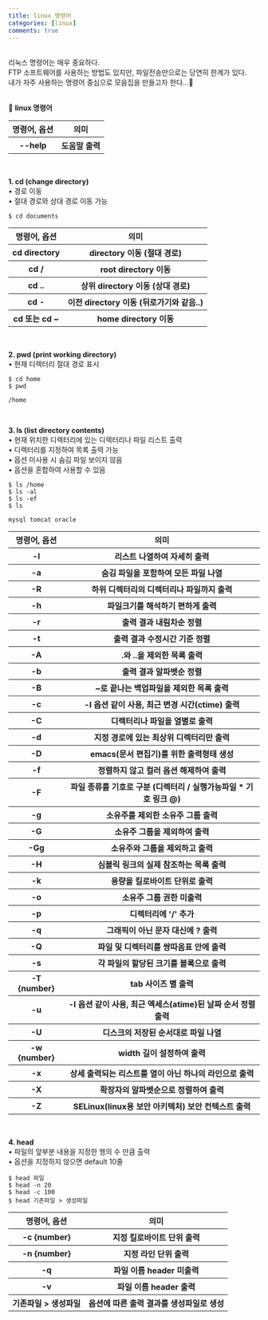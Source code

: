 ```yaml
---
title: linux 명령어
categories: [linux]
comments: true
---
```


<br>
리눅스 명령어는 매우 중요하다. <br>
FTP 소프트웨어를 사용하는 방법도 있지만, 파일전송만으로는 당연히 한계가 있다. <br>
내가 자주 사용하는 명령어 중심으로 모음집을 만들고자 한다...🐬<br>
<br>

🤔 <strong>linux 명령어</strong>

<table class="table table-striped table-bordered">
  <thead>
    <tr>
      <th>명령어, 옵션</th>
      <th>의미</th> 
    </tr>
  </thead>
  <tbody>
    <tr>
      <th>--help</th>
      <th>도움말 출력</th>
    </tr>                                
  </tbody>
</table>

<br>

<strong>1. cd (change directory)</strong>
<br>
• 경로 이동
<br>
• 절대 경로와 상대 경로 이동 가능

```terminal
$ cd documents
```

<table class="table table-striped table-bordered">
  <thead>
    <tr>
      <th>명령어, 옵션</th>
      <th>의미</th> 
    </tr>
  </thead>
  <tbody>
    <tr>
      <th>cd directory</th>
      <th>directory 이동 (절대 경로)</th>
    </tr>         
    <tr>
      <th>cd /</th>
      <th>root directory 이동</th>
    </tr>             
    <tr>
      <th>cd ..</th>
      <th>상위 directory 이동 (상대 경로)</th>
    </tr>       
    <tr>
      <th>cd -</th>
      <th>이전 directory 이동 (뒤로가기와 같음..)</th>
    </tr> 
    <tr>
      <th>cd 또는 cd ~</th>
      <th>home directory 이동</th>
    </tr>                           
  </tbody>
</table>

<br>

<strong>2. pwd (print working directory)</strong>
<br>
• 현재 디렉터리 절대 경로 표시

```terminal
$ cd home
$ pwd

/home
```

<br>

<strong>3. ls (list directory contents)</strong>
<br>
• 현재 위치한 디렉터리에 있는 디렉터리나 파일 리스트 출력
<br>
• 디렉터리를 지정하여 목록 출력 가능
<br>
• 옵션 미사용 시 숨김 파일 보이지 않음
<br>
• 옵션을 혼합하여 사용할 수 있음
<br>


```terminal
$ ls /home
$ ls -al
$ ls -ef
$ ls

mysql tomcat oracle
```
<table class="table table-striped table-bordered">
  <thead>
    <tr>
      <th>명령어, 옵션</th>
      <th>의미</th> 
    </tr>
  </thead>
  <tbody>
    <tr>
      <th>-l</th>
      <th>리스트 나열하여 자세히 출력</th>
    </tr>         
    <tr>
      <th>-a</th>
      <th>숨김 파일을 포함하여 모든 파일 나열</th>
    </tr>             
    <tr>
      <th>-R</th>
      <th>하위 디렉터리의 디렉터리나 파일까지 출력</th>
    </tr>       
    <tr>
      <th>-h</th>
      <th>파일크기를 해석하기 편하게 출력</th>
    </tr> 
    <tr>
      <th>-r</th>
      <th>출력 결과 내림차순 정렬</th>
    </tr>
    <tr>
      <th>-t</th>
      <th>출력 결과 수정시간 기준 정렬</th>
    </tr>   
    <tr>
      <th>-A</th>
      <th>.와 ..을 제외한 목록 출력</th>
    </tr>   
    <tr>
      <th>-b</th>
      <th>출력 결과 알파벳순 정렬</th>
    </tr>  
    <tr>
      <th>-B</th>
      <th>~로 끝나는 백업파일을 제외한 목록 출력</th>
    </tr>     
    <tr>
      <th>-c</th>
      <th>-l 옵션 같이 사용, 최근 변경 시간(ctime) 출력</th>
    </tr>     
    <tr>
      <th>-C</th>
      <th>디렉터리나 파일을 열별로 출력</th>
    </tr>
    <tr>
      <th>-d</th>
      <th>지정 경로에 있는 최상위 디렉터리만 출력</th>
    </tr>
    <tr>
      <th>-D</th>
      <th>emacs(문서 편집기)를 위한 출력형태 생성</th>
    </tr> 
    <tr>
      <th>-f</th>
      <th>정렬하지 않고 컬러 옵션 해제하여 출력</th>
    </tr>           
    <tr>
      <th>-F</th>
      <th>파일 종류를 기호로 구분 (디렉터리 / 실행가능파일 * 기호 링크 @)</th>
    </tr>               
    <tr>
      <th>-g</th>
      <th>소유주를 제외한 소유주 그룹 출력</th>
    </tr>
    <tr>
      <th>-G</th>
      <th>소유주 그룹을 제외하여 출력</th>
    </tr>      
    <tr>
      <th>-Gg</th>
      <th>소유주와 그룹을 제외하고 출력</th>
    </tr>              
    <tr>
      <th>-H</th>
      <th>심볼릭 링크의 실제 참조하는 목록 출력</th>
    </tr>                  
    <tr>
      <th>-k</th>
      <th>용량을 킬로바이트 단위로 출력</th>
    </tr>                      
    <tr>
      <th>-o</th>
      <th>소유주 그룹 권한 미출력</th>
    </tr>                          
    <tr>
      <th>-p</th>
      <th>디렉터리에 '/' 추가</th>
    </tr>     
    <tr>
      <th>-q</th>
      <th>그래픽이 아닌 문자 대신에 ? 출력</th>
    </tr> 
    <tr>
      <th>-Q</th>
      <th>파일 및 디렉터리를 쌍따옴표 안에 출력</th>
    </tr>  
    <tr>
      <th>-s</th>
      <th>각 파일의 할당된 크기를 블록으로 출력</th>
    </tr>                                      
    <tr>
      <th>-T {number}</th>
      <th>tab 사이즈 별 출력</th>
    </tr>    
    <tr>
      <th>-u</th>
      <th>-l 옵션 같이 사용, 최근 엑세스(atime)된 날짜 순서 정렬 출력</th>
    </tr>
    <tr>
      <th>-U</th>
      <th>디스크의 저장된 순서대로 파일 나열</th>
    </tr>
    <tr>
      <th>-w {number}</th>
      <th>width 길이 설정하여 출력</th>
    </tr>
    <tr>
      <th>-x</th>
      <th>상세 출력되는 리스트를 열이 아닌 하나의 라인으로 출력</th>
    </tr>
    <tr>
      <th>-X</th>
      <th>확장자의 알파벳순으로 정렬하여 출력</th>
    </tr>
    <tr>
      <th>-Z</th>
      <th>SELinux(linux용 보안 아키텍처) 보안 컨텍스트 출력</th>
    </tr>        
  </tbody>
</table>

<br>

<strong>4. head</strong>
<br>
• 파일의 앞부분 내용을 지정한 행의 수 만큼 출력
<br>
• 옵션을 지정하지 않으면 default 10줄
<br>

```terminal
$ head 파일
$ head -n 20
$ head -c 100
$ head 기존파일 > 생성파일
```

<table class="table table-striped table-bordered">
  <thead>
    <tr>
      <th>명령어, 옵션</th>
      <th>의미</th> 
    </tr>
  </thead>
  <tbody>
    <tr>
      <th>-c {number}</th>
      <th>지정 킬로바이트 단위 출력</th>
    </tr>         
    <tr>
      <th>-n {number}</th>
      <th>지정 라인 단위 출력</th>
    </tr>                
    <tr>
      <th>-q</th>
      <th>파일 이름 header 미출력</th>
    </tr>       
    <tr>
      <th>-v</th>
      <th>파일 이름 header 출력</th>
    </tr> 
    <tr>
      <th>기존파일 > 생성파일</th>
      <th>옵션에 따른 출력 결과를 생성파일로 생성</th>
    </tr>                           
  </tbody>
</table>